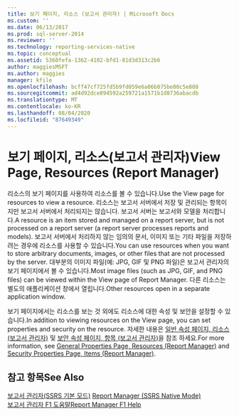 ```yaml
---
title: 보기 페이지, 리소스 (보고서 관리자) | Microsoft Docs
ms.custom: ''
ms.date: 06/13/2017
ms.prod: sql-server-2014
ms.reviewer: ''
ms.technology: reporting-services-native
ms.topic: conceptual
ms.assetid: 5360fefa-1362-4102-bfd1-81d3d313c2b6
author: maggiesMSFT
ms.author: maggies
manager: kfile
ms.openlocfilehash: bcff47cf725fd5b9fd059e6a06b075be00c5e808
ms.sourcegitcommit: ad4d92dce894592a259721a1571b1d8736abacdb
ms.translationtype: MT
ms.contentlocale: ko-KR
ms.lasthandoff: 08/04/2020
ms.locfileid: "87649349"
---
```

# <a name="view-page-resources-report-manager"></a><span data-ttu-id="33edf-102">보기 페이지, 리소스(보고서 관리자)</span><span class="sxs-lookup"><span data-stu-id="33edf-102">View Page, Resources (Report Manager)</span></span>
  <span data-ttu-id="33edf-103">리소스의 보기 페이지를 사용하여 리소스를 볼 수 있습니다.</span><span class="sxs-lookup"><span data-stu-id="33edf-103">Use the View page for resources to view a resource.</span></span> <span data-ttu-id="33edf-104">리소스는 보고서 서버에서 저장 및 관리되는 항목이지만 보고서 서버에서 처리되지는 않습니다. 보고서 서버는 보고서와 모델을 처리합니다.</span><span class="sxs-lookup"><span data-stu-id="33edf-104">A resource is an item stored and managed on a report server, but is not processed on a report server (a report server processes reports and models).</span></span> <span data-ttu-id="33edf-105">보고서 서버에서 처리하지 않는 임의의 문서, 이미지 또는 기타 파일을 저장하려는 경우에 리소스를 사용할 수 있습니다.</span><span class="sxs-lookup"><span data-stu-id="33edf-105">You can use resources when you want to store arbitrary documents, images, or other files that are not processed by the server.</span></span> <span data-ttu-id="33edf-106">대부분의 이미지 파일(예: JPG, GIF 및 PNG 파일)은 보고서 관리자의 보기 페이지에서 볼 수 있습니다.</span><span class="sxs-lookup"><span data-stu-id="33edf-106">Most image files (such as JPG, GIF, and PNG files) can be viewed within the View page of Report Manager.</span></span> <span data-ttu-id="33edf-107">다른 리소스는 별도의 애플리케이션 창에서 열립니다.</span><span class="sxs-lookup"><span data-stu-id="33edf-107">Other resources open in a separate application window.</span></span>  
  
 <span data-ttu-id="33edf-108">보기 페이지에서는 리소스를 보는 것 외에도 리소스에 대한 속성 및 보안을 설정할 수 있습니다.</span><span class="sxs-lookup"><span data-stu-id="33edf-108">In addition to viewing resources on the View page, you can set properties and security on the resource.</span></span> <span data-ttu-id="33edf-109">자세한 내용은 [일반 속성 페이지, 리소스 &#40;보고서 관리자&#41;](../../2014/reporting-services/general-properties-page-resources-report-manager.md) 및 [보안 속성 페이지, 항목 &#40;보고서 관리자&#41;](../../2014/reporting-services/security-properties-page-items-report-manager.md)을 참조 하세요.</span><span class="sxs-lookup"><span data-stu-id="33edf-109">For more information, see [General Properties Page, Resources &#40;Report Manager&#41;](../../2014/reporting-services/general-properties-page-resources-report-manager.md) and [Security Properties Page, Items &#40;Report Manager&#41;](../../2014/reporting-services/security-properties-page-items-report-manager.md).</span></span>  
  
## <a name="see-also"></a><span data-ttu-id="33edf-110">참고 항목</span><span class="sxs-lookup"><span data-stu-id="33edf-110">See Also</span></span>  
 <span data-ttu-id="33edf-111">[보고서 관리자&#40;SSRS 기본 모드&#41;](../../2014/reporting-services/report-manager-ssrs-native-mode.md) </span><span class="sxs-lookup"><span data-stu-id="33edf-111">[Report Manager  &#40;SSRS Native Mode&#41;](../../2014/reporting-services/report-manager-ssrs-native-mode.md) </span></span>  
 [<span data-ttu-id="33edf-112">보고서 관리자 F1 도움말</span><span class="sxs-lookup"><span data-stu-id="33edf-112">Report Manager F1 Help</span></span>](../../2014/reporting-services/report-manager-f1-help.md)  
  
  
